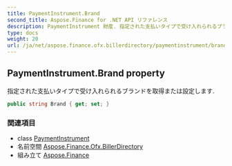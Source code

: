 ```yaml
---
title: PaymentInstrument.Brand
second_title: Aspose.Finance for .NET API リファレンス
description: PaymentInstrument 財産. 指定された支払いタイプで受け入れられるブランドを取得または設定します.
type: docs
weight: 20
url: /ja/net/aspose.finance.ofx.billerdirectory/paymentinstrument/brand/
---
```

## PaymentInstrument.Brand property

指定された支払いタイプで受け入れられるブランドを取得または設定します.

```csharp
public string Brand { get; set; }
```

### 関連項目

* class [PaymentInstrument](../)
* 名前空間 [Aspose.Finance.Ofx.BillerDirectory](../../paymentinstrument/)
* 組み立て [Aspose.Finance](../../../)


